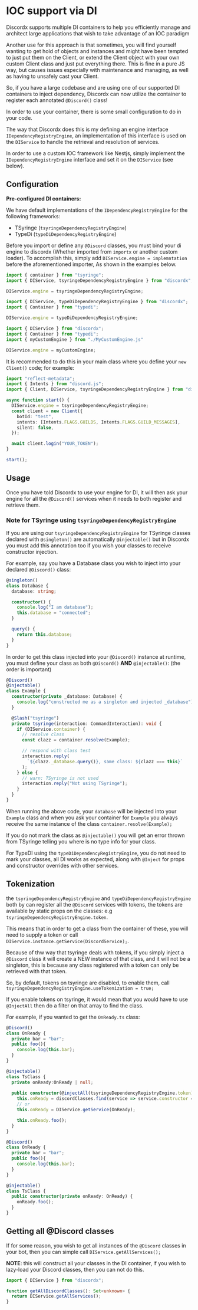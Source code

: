 # IOC support via DI

Discordx supports multiple DI containers to help you efficiently manage and architect large applications that wish to take advantage of an IOC paradigm

Another use for this approach is that sometimes, you will find yourself wanting to get hold of objects and instances and might have been tempted to just put them on the Client, or extend the Client object with your own custom Client class and just put everything there. This is fine in a pure JS way, but causes issues especially with maintenance and managing, as well as having to unsafely cast your Client.

So, if you have a large codebase and are using one of our supported DI containers to inject dependency, Discordx can now utilize the container to register each annotated `@Discord()` class!

In order to use your container, there is some small configuration to do in your code.

The way that Discordx does this is my defining an engine interface `IDependencyRegistryEngine`, an implementation of this interface is used on the `DIService` to handle the retrieval and resolution of services.

In order to use a custom IOC framework like Nestjs, simply implement the `IDependencyRegistryEngine` interface and set it on the `DIService` (see below).

## Configuration

**Pre-configured DI containers:**

We have default implementations of the `IDependencyRegistryEngine` for the following frameworks:

- TSyringe (`tsyringeDependencyRegistryEngine`)
- TypeDi (`typeDiDependencyRegistryEngine`)

Before you import or define any `@Discord` classes, you must bind your di engine to discordx (Whether imported from `importx` or another custom loader). To accomplish this, simply add `DIService.engine = implemntation` before the aforementioned importer, As shown in the examples below.

```ts title="TSyringe"
import { container } from "tsyringe";
import { DIService, tsyringeDependencyRegistryEngine } from "discordx";

DIService.engine = tsyringeDependencyRegistryEngine;
```

```ts title="TypeDi"
import { DIService, typeDiDependencyRegistryEngine } from "discordx";
import { Container } from "typedi";

DIService.engine = typeDiDependencyRegistryEngine;
```

```ts title="customEngine"
import { DIService } from "discordx";
import { Container } from "typedi";
import { myCustomEngine } from "./MyCustomEngine.js"

DIService.engine = myCustomEngine;
```

It is recommended to do this in your main class where you define your `new Client()` code; for example:

```ts
import "reflect-metadata";
import { Intents } from "discord.js";
import { Client, DIService, tsyringeDependencyRegistryEngine } from "discordx";

async function start() {
  DIService.engine = tsyringeDependencyRegistryEngine;
  const client = new Client({
    botId: "test",
    intents: [Intents.FLAGS.GUILDS, Intents.FLAGS.GUILD_MESSAGES],
    silent: false,
  });

  await client.login("YOUR_TOKEN");
}

start();
```

## Usage

Once you have told Discordx to use your engine for DI, it will then ask your engine for all the `@Discord()` services when it needs to both register and retrieve them. 

### Note for TSyringe using `tsyringeDependencyRegistryEngine`

If you are using our `tsyringeDependencyRegistryEngine` for TSyringe classes declared with `@singleton()` are automatically `@injectable()` but in Discordx you must add this annotation too if you wish your classes to receive constructor injection.

For example, say you have a Database class you wish to inject into your declared `@Discord()` class:

```ts
@singleton()
class Database {
  database: string;

  constructor() {
    console.log("I am database");
    this.database = "connected";
  }

  query() {
    return this.database;
  }
}
```

In order to get this class injected into your `@Discord()` instance at runtime, you must define your class as both `@Discord()` **AND** `@injectable()`: (the order is important)

```ts
@Discord()
@injectable()
class Example {
  constructor(private _database: Database) {
    console.log("constructed me as a singleton and injected _database");
  }

  @Slash("tsyringe")
  private tsyringe(interaction: CommandInteraction): void {
    if (DIService.container) {
      // resolve class
      const clazz = container.resolve(Example);

      // respond with class test
      interaction.reply(
        `${clazz._database.query()}, same class: ${clazz === this}`
      );
    } else {
      // warn: TSyringe is not used
      interaction.reply("Not using TSyringe");
    }
  }
}
```

When running the above code, your `database` will be injected into your `Example` class and when you ask your container for `Example` you always receive the same instance of the class `container.resolve(Example);`

If you do not mark the class as `@injectable()` you will get an error thrown from TSyringe telling you where is no type info for your class.

For TypeDI using the `typeDiDependencyRegistryEngine`, you do not need to mark your classes, all DI works as expected, along with `@Inject` for props and constructor overrides with other services.

## Tokenization

the `tsyringeDependencyRegistryEngine` and `typeDiDependencyRegistryEngine` both by can register all the `@Discord` services with tokens, the tokens are available by static props on the classes: e.g `tsyringeDependencyRegistryEngine.token`.

This means that in order to get a class from the container of these, you will need to supply a token or call `DIService.instance.getService(DiscordService);`.

Because of thw way that tsyringe deals with tokens, if you simply inject a `@Discord` class it will create a NEW instance of that class, and it will not be a singleton, this is because any class registered with a token can only be retrieved with that token. 

So, by default, tokens on tsyringe are disabled, to enable them, call `tsyringeDependencyRegistryEngine.useTokenization = true;`

If you enable tokens on tsyringe, it would mean that you would have to use `@InjectAll` then do a filter on that array to find the class.

For example, if you wanted to get the `OnReady.ts` class:

```ts title="useTokenization=true"
@Discord()
class OnReady {
  private bar = "bar";
  public foo(){
    console.log(this.bar);
  }
}

@injectable()
class TsClass {
  private onReady:OnReady | null;
  
  public constructor(@injectAll(tsyringeDependencyRegistryEngine.token) discordClasses: unknown[]) {
    this.onReady = discordClasses.find(service => service.constructor === OnReady) ?? null;
    // or
    this.onReady = DIService.getService(OnReady);

    this.onReady.foo();
  }
}
```

```ts title="useTokenization=false"
@Discord()
class OnReady {
  private bar = "bar";
  public foo(){
    console.log(this.bar);
  }
}

@injectable()
class TsClass {
  public constructor(private onReady: OnReady) {
    onReady.foo();
  }
}
```

## Getting all @Discord classes

If for some reason, you wish to get all instances of the `@Discord` classes in your bot, then you can simple call `DIService.getAllServices();`

**NOTE**: this will construct all your classes in the DI container, if you wish to lazy-load your Discord classes, then you can not do this.

```ts
import { DIService } from "discordx";

function getAllDiscordClasses(): Set<unknown> {
  return DIService.getAllServices();
}
```
